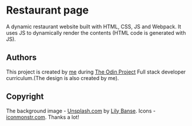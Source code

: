 # Restaurant page

  A dynamic restaurant website built with HTML, CSS, JS and Webpack. It uses JS to dynamically render the contents (HTML code is generated with JS).

## Authors
  This project is created by [me](https://github.com/AvagSargsyan) during [The Odin Project](https://www.theodinproject.com/) Full stack developer curriculum.(The design is also created by me).

## Copyright
  The background image - [Unsplash.com](https://unsplash.com/) by [Lily Banse](https://unsplash.com/@lvnatikk).
  Icons - [iconmonstr.com](https://iconmonstr.com/).
  Thanks a lot!
